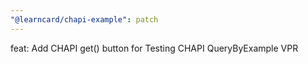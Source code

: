 ```yaml
---
"@learncard/chapi-example": patch
---
```


feat: Add CHAPI get() button for Testing CHAPI QueryByExample VPR
